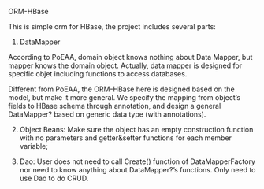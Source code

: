 ORM-HBase

This is simple orm for HBase, the project includes several parts:

1. DataMapper

According to PoEAA, domain object knows nothing about Data Mapper, but mapper knows the domain object. Actually, data mapper is designed for specific objet including functions to access databases.

Different from PoEAA, the ORM-HBase here is designed based on the model, but make it more general. We specify the mapping from object’s fields to HBase schema through annotation, and design a general DataMapper? based on generic data type (with annotations).

2. Object Beans: Make sure the object has an empty construction function with no parameters and getter&setter functions for each member variable;

3. Dao: User does not need to call Create() function of DataMapperFactory nor need to know anything about DataMapper?’s functions. Only need to use Dao to do CRUD.